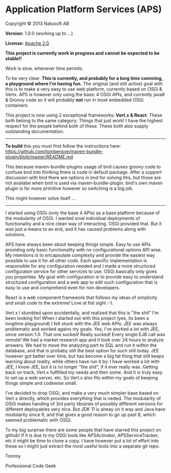 # Application Platform Services (APS)

Copyright © 2013 Natusoft AB

__Version:__ 1.0.0 (working up to ...)

__License:__ [Apache 2.0](lics/Apache-2.0.md)

__This project is currently work in progress and cannot be expected to be stable!!__

Work is slow, whenever time permits.

To be very clear: **This is currently, and probably for a long time comming, a playground where I'm having fun.** The original (and still active) goal with this is to make a very easy to use web platform, currently based on OSGi & Vertx. APS is however only using the basic 4 OSGi APIs, and currently java8 & Groovy code so it will probably **not** run in most embedded OSGi containers.

This project is now using 2 exceptional frameworks: __Vert.x & React__. These both belong to the same category: Things that just work! I have the highest respect for the people behind both of these. These both also supply outstanding documentation.

---

__To build__ this you must first follow the instructions here: https://github.com/tombensve/maven-bundle-plugin/blob/master/README.md

This because maven-bundle-plugins usage of bnd causes groovy code to confuse bnd into thinking there is code in default package. After a support discussion with bnd there are options in bnd for solving this, but those are not availabe when bnd is used via maven-bundle-plugin. bnd's own maven plugin is far more primitive however so switching is a big job.

This might however solve itself ...

---

I started using OSGi (only the base 4 APIs) as a base platform because of the modularity of OSGi. I wanted smal individual deployments of functionality and a nice clean way of interacting. OSGi provided that. But it was just a means to an end, and it has caused problems along with solutions.

APS have always been about keeping things simple. Easy to use APIs providing only basic functionality with no configurational options API wise. My intentions is to encapsulate complexity and provide the easiest way possible to use it for all other code. Each specific implementation is responsible for any configuration needed and I made a more structured configuraton service for other services to use. OSGi basically only gives you properties. My goal with configuration is to provide easy to understand structured configuration and a web app to edit such configuration that is easy to use and comprehend even for non developers.

React is a web component framework that follows my ideas of simplicity and small code to the extreme! Love at fist sight :-).

Vert.x I stumbled upon accidentally, and realized that this is "the shit" I'm been looking for! When I started out with this project (yes, its been a longtime playground) I felt stuck with the JEE web APIs. JEE was always problematic and worked agains my goals. Yes, I've worked a lot with JEE, since version 1.0. That one sucked! Really sucked! Every single EJB call was remote! We had a market research app and it took over 24 hours to analyze answers. We had to move the analyzing part to SQL and run it within the database, and that is probaby still the best option for such still today. JEE however got better over time, but has become a big fat thing that still keeps learning about reality, while others have run it by. I have worked a lot with JEE, I know JEE, but it is no longer "the shit", if it ever really was. Getting back on track, Vert.x fullfilled my needs and then some. And it is truly easy to set up a web server, etc. So Vert.x also fits within my goals of keeping things simple and codewise small.

I've decided to drop OSGi, and make a very much simpler base based on Vert.x directly, which provides everything that is neded. The modularity of OSGi makes handlng of 3rd party libraries of possibly different versions for different deployables very nice. But JDK 11 is alreay on it way and Java have modularity since 9, and that gives a good reason to go up past 8, which seemed problematic with OSGi.

To my big surprise there are some people that have starred this project on github! If it is due to my OSGi tools like APSActivator, APSServiceTracker, etc it might be time to clone a copy. I have however put a lot of effort into these so I might just extract the most useful tools into a separate git repo.

Tommy

Professional Code Geek
